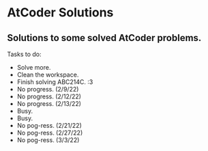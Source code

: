 # AtCoder Solutions
 Solutions to some solved AtCoder problems.
------------------------------------------
Tasks to do:
- Solve more.
- Clean the workspace.
- Finish solving ABC214C. :3
- No progress. (2/9/22)
- No progress. (2/12/22)
- No progress. (2/13/22)
- Busy.
- Busy.
- No pog-ress. (2/21/22)
- No pog-ress. (2/27/22)
- No pog-ress. (3/3/22)
